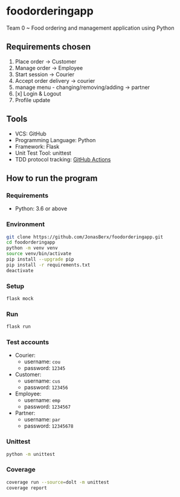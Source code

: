 # foodorderingapp

Team 0 ~ Food ordering and management application using Python

## Requirements chosen

1. Place order -> Customer
2. Manage order -> Employee
3. Start session -> Courier
4. Accept order delivery -> courier
5. manage menu - changing/removing/adding -> partner
6. [x] Login & Logout 
7. Profile update

## Tools

- VCS: GitHub
- Programming Language: Python
- Framework: Flask
- Unit Test Tool: unittest
- TDD protocol tracking: [GitHub Actions](https://github.com/JonasBerx/foodorderingapp/actions/workflows/python-test.yml)

## How to run the program

### Requirements

- Python: 3.6 or above

### Environment

```bash
git clone https://github.com/JonasBerx/foodorderingapp.git
cd foodorderingapp
python -m venv venv
source venv/bin/activate
pip install --upgrade pip
pip install -r requirements.txt
deactivate
```

### Setup

```bash
flask mock
```

### Run

```bash
flask run
```

### Test accounts

- Courier:
    - username: `cou`
    - password: `12345`
- Customer:
    - username: `cus`
    - password: `123456`
- Employee:
    - username: `emp`
    - password: `1234567`
- Partner:
    - username: `par`
    - password: `12345678`


### Unittest 

```bash
python -m unittest
```

### Coverage 

```bash
coverage run --source=dolt -m unittest
coverage report
```
